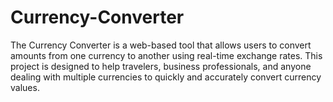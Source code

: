 # Currency-Converter
The Currency Converter is a web-based tool that allows users to convert amounts from one currency to another using real-time exchange rates. This project is designed to help travelers, business professionals, and anyone dealing with multiple currencies to quickly and accurately convert currency values.
